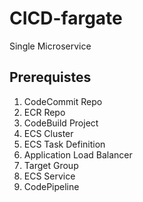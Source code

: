 # CICD-fargate
Single Microservice

## Prerequistes

1. CodeCommit Repo
2. ECR Repo
3. CodeBuild Project
4. ECS Cluster
5. ECS Task Definition
6. Application Load Balancer
7. Target Group
8. ECS Service
9. CodePipeline